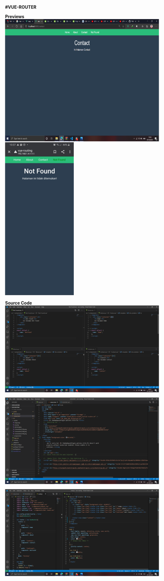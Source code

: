 **#VUE-ROUTER**

**Previews**
<img src="./src/assets/pc.png" height="400px"><img src="./src/assets/phone.jpeg" height="500px">

**Source Code**
![](src/assets/Screenshot(136).png)

![](src/assets/Screenshot(140).png)

![](src/assets/Screenshot(141).png)
